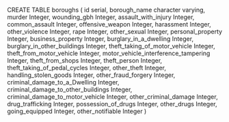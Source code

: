CREATE TABLE boroughs
(
id serial,
borough_name character varying,
murder Integer,
wounding_gbh Integer,
assault_with_injury Integer,
common_assault Integer,
offensive_weapon Integer,
harassment Integer,
other_violence Integer,
rape Integer,
other_sexual Integer,
personal_property Integer,
business_property Integer,
burglary_in_a_dwelling Integer,
burglary_in_other_buildings Integer,
theft_taking_of_motor_vehicle Integer,
theft_from_motor_vehicle Integer,
motor_vehicle_interference_tampering Integer,
theft_from_shops Integer,
theft_person Integer,
theft_taking_of_pedal_cycles Integer,
other_theft Integer,
handling_stolen_goods Integer,
other_fraud_forgery Integer,
criminal_damage_to_a_Dwelling Integer,
criminal_damage_to_other_buildings Integer,
criminal_damage_to_motor_vehicle Integer,
other_criminal_damage Integer,
drug_trafficking Integer,
possession_of_drugs Integer,
other_drugs Integer,
going_equipped Integer,
other_notifiable Integer
)
